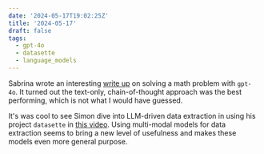 ```yaml
---
date: '2024-05-17T19:02:25Z'
title: '2024-05-17'
draft: false
tags:
  - gpt-4o
  - datasette
  - language_models
---
```


Sabrina wrote an interesting
[write up](https://www.sabrina.dev/p/chatgpt4o-vs-math) on solving a math
problem with `gpt-4o`. It turned out the text-only, chain-of-thought approach
was the best performing, which is not what I would have guessed.

It's was cool to see Simon dive into LLM-driven data extraction in using his
project `datasette` in
[this video](https://www.youtube.com/watch?v=g3NtJatmQR0). Using multi-modal
models for data extraction seems to bring a new level of usefulness and makes
these models even more general purpose.
